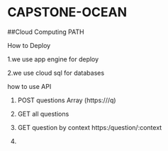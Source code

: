 # CAPSTONE-OCEAN


##Cloud Computing PATH

How to Deploy

1.we use app engine for deploy

2.we use cloud sql for databases

how to use API

1. POST questions Array
(https://<apiurl>/q)
  
2. GET all questions

3. GET question by context
https:/question/:context
  
4.
